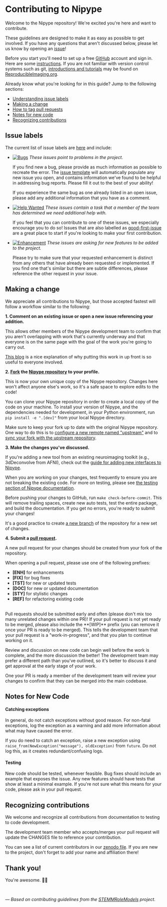 # Contributing to Nipype

Welcome to the Nipype repository! We're excited you're here and want to contribute.  

These guidelines are designed to make it as easy as possible to get involved. If you have any questions that aren't discussed below, please let us know by opening an [issue][link_issues]!

Before you start you'll need to set up a free [GitHub][link_github] account and sign in. Here are some [instructions][link_signupinstructions].
If you are not familiar with version control systems such as git,
 [introductions and tutorials](http://www.reproducibleimaging.org/module-reproducible-basics/02-vcs/)
 may be found on [ReproducibleImaging.org](https://www.reproducibleimaging.org/).

Already know what you're looking for in this guide? Jump to the following sections:
* [Understanding issue labels](#issue-labels)
* [Making a change](#making-a-change)
* [How to tag pull requests](#tagging-pull-requests)
* [Notes for new code](#notes-for-new-code)
* [Recognizing contributions](#recognizing-contributions)

## Issue labels

The current list of issue labels are [here][link_labels] and include:

* [![Bugs](https://img.shields.io/badge/-bugs-fc2929.svg)][link_bugs] *These issues point to problems in the project.*

    If you find new a bug, please provide as much information as possible to recreate the error.
    The [issue template][link_issue_template] will automatically populate any new issue you open, and contains information we've found to be helpful in addressing bug reports.
    Please fill it out to the best of your ability!

    If you experience the same bug as one already listed in an open issue, please add any additional information that you have as a comment.

* [![Help Wanted](https://img.shields.io/badge/-help%20wanted-c2e0c6.svg)][link_helpwanted] *These issues contain a task that a member of the team has determined we need additional help with.*

    If you feel that you can contribute to one of these issues, we especially encourage you to do so!
    Issues that are also labelled as [good-first-issue][link_good_first_issue] are a great place to start if you're looking to make your first contribution.

* [![Enhancement](https://img.shields.io/badge/-enhancement-00FF09.svg)][link_enhancement] *These issues are asking for new features to be added to the project.*

    Please try to make sure that your requested enhancement is distinct from any others that have already been requested or implemented.
    If you find one that's similar but there are subtle differences, please reference the other request in your issue.

## Making a change

We appreciate all contributions to Nipype, but those accepted fastest will follow a workflow similar to the following:

**1. Comment on an existing issue or open a new issue referencing your addition.**

This allows other members of the Nipype development team to confirm that you aren't overlapping with work that's currently underway and that everyone is on the same page with the goal of the work you're going to carry out.

[This blog][link_pushpullblog] is a nice explanation of why putting this work in up front is so useful to everyone involved.

**2. [Fork][link_fork] the [Nipype repository][link_nipype] to your profile.**

This is now your own unique copy of the Nipype repository.
Changes here won't affect anyone else's work, so it's a safe space to explore edits to the code!

You can clone your Nipype repository in order to create a local copy of the code on your machine.
To install your version of Nipype, and the dependencies needed for development,
in your Python environment, run `pip install -e ".[dev]"` from your local Nipype
directory.

Make sure to keep your fork up to date with the original Nipype repository.
One way to do this is to [configure a new remote named "upstream"](https://help.github.com/articles/configuring-a-remote-for-a-fork/)
 and to [sync your fork with the upstream repository][link_updateupstreamwiki].

**3. Make the changes you've discussed.**

If you're adding a new tool from an existing neuroimaging toolkit (e.g., 3dDeconvolve from AFNI), 
check out the [guide for adding new interfaces to Nipype][link_new_interfaces].

When you are working on your changes, test frequently to ensure you are not breaking the existing code.
For more on testing, please see [the testing section of Nipype documentation](http://nipype.readthedocs.io/en/latest/devel/testing_nipype.html).

Before pushing your changes to GitHub, run `make check-before-commit`. This will remove trailing spaces, create new auto tests,
test the entire package, and build the documentation.
If you get no errors, you're ready to submit your changes!

It's a good practice to create [a new branch](https://help.github.com/articles/about-branches/) 
of the repository for a new set of changes.


**4. Submit a [pull request][link_pullrequest].**

A new pull request for your changes should be created from your fork of the repository.

When opening a pull request, please use one of the following prefixes:  


* **[ENH]** for enhancements  
* **[FIX]** for bug fixes  
* **[TST]** for new or updated tests  
* **[DOC]** for new or updated documentation  
* **[STY]** for stylistic changes  
* **[REF]** for refactoring existing code    

<br>
Pull requests should be submitted early and often (please don't mix too many unrelated changes within one PR)!
If your pull request is not yet ready to be merged, please also include the **[WIP]** prefix (you can remove it once your PR is ready to be merged). 
This tells the development team that your pull request is a "work-in-progress", and that you plan to continue working on it.

Review and discussion on new code can begin well before the work is complete, and the more discussion the better!
The development team may prefer a different path than you've outlined, so it's better to discuss it and get approval at the early stage of your work.

One your PR is ready a member of the development team will review your changes to confirm that they can be merged into the main codebase.

## Notes for New Code

#### Catching exceptions
In general, do not catch exceptions without good reason.
For non-fatal exceptions, log the exception as a warning and add more information about what may have caused the error.

If you do need to catch an exception, raise a new exception using ``raise_from(NewException("message"), oldException)`` from ``future``.
Do not log this, as it creates redundant/confusing logs.

#### Testing
New code should be tested, whenever feasible.
Bug fixes should include an example that exposes the issue.
Any new features should have tests that show at least a minimal example.
If you're not sure what this means for your code, please ask in your pull request.

## Recognizing contributions

We welcome and recognize all contributions from documentation to testing to code development.

The development team member who accepts/merges your pull request will update the CHANGES file to reference your contribution.

You can see a list of current contributors in our [zenodo file][link_zenodo].
If you are new to the project, don't forget to add your name and affiliation there!

## Thank you!

You're awesome. :wave::smiley:

<br>

*&mdash; Based on contributing guidelines from the [STEMMRoleModels][link_stemmrolemodels] project.*

[link_github]: https://github.com/
[link_nipype]: https://github.com/nipy/nipype
[link_signupinstructions]: https://help.github.com/articles/signing-up-for-a-new-github-account
[link_react]: https://github.com/blog/2119-add-reactions-to-pull-requests-issues-and-comments
[link_issues]: https://github.com/nipy/nipype/issues
[link_labels]: https://github.com/nipy/nipype/labels
[link_discussingissues]: https://help.github.com/articles/discussing-projects-in-issues-and-pull-requests

[link_bugs]: https://github.com/nipy/nipype/labels/bug
[link_issue_template]: https://github.com/nipy/nipype/blob/master/.github/ISSUE_TEMPLATE.md
[link_helpwanted]: https://github.com/nipy/nipype/labels/help-wanted
[link_good_first_issue]: https://github.com/nipy/nipype/issues?q=is%3Aopen+is%3Aissue+label%3Agood-first-issue
[link_enhancement]: https://github.com/nipy/nipype/labels/enhancement

[link_pullrequest]: https://help.github.com/articles/creating-a-pull-request-from-a-fork/
[link_fork]: https://help.github.com/articles/fork-a-repo/
[link_pushpullblog]: https://www.igvita.com/2011/12/19/dont-push-your-pull-requests/
[link_updateupstreamwiki]: https://help.github.com/articles/syncing-a-fork/

[link_new_interfaces]: http://nipype.readthedocs.io/en/latest/devel/interface_specs.html
[link_cloning]: https://help.github.com/articles/cloning-a-repository/
[link_stemmrolemodels]: https://github.com/KirstieJane/STEMMRoleModels
[link_zenodo]: https://github.com/nipy/nipype/blob/master/.zenodo.json
